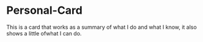 # Personal-Card

This is a card that works as a summary of what I do and what I know, it also shows a little ofwhat I can do.
